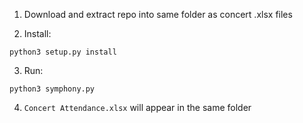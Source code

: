 1) Download and extract repo into same folder as concert .xlsx files

2) Install: 

```python3 setup.py install```

3) Run: 

```python3 symphony.py```

4) ```Concert Attendance.xlsx``` will appear in the same folder
